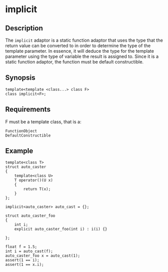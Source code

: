 implicit
========

Description
-----------

The `implicit` adaptor is a static function adaptor that uses the type
that the return value can be converted to in order to determine the type
of the template parameter. In essence, it will deduce the type for the
template parameter using the type of variable the result is assigned to.
Since it is a static function adaptor, the function must be default
constructible.

Synopsis
--------

    template<template <class...> class F>
    class implicit<F>;

Requirements
------------

F must be a template class, that is a:

    FunctionObject
    DefaultConstructible

Example
-------

    template<class T>
    struct auto_caster
    {
        template<class U>
        T operator()(U x)
        {
            return T(x);
        }
    };

    implicit<auto_caster> auto_cast = {};

    struct auto_caster_foo
    {
        int i;
        explicit auto_caster_foo(int i) : i(i) {}

    };

    float f = 1.5;
    int i = auto_cast(f);
    auto_caster_foo x = auto_cast(1);
    assert(1 == i);
    assert(1 == x.i);

